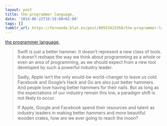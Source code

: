 ```yaml
---
layout: post
title: the programmer language,
date: '2014-06-22T16:19:00+02:00'
tags: []
tumblr_url: https://fernando.blat.es/post/89553423350/the-programmer-language
---
```

[the programmer language,](http://blog.txus.io/2014/06/how-apple-failed-miserably-to-get-us-closer-to-the-moon-what-is-wrong-with-swift/?utm_campaign=buffer&utm_content=buffer64cf3&utm_medium=social&utm_source=twitter.com)  

> Swift is just a better hammer. It doesn’t represent a new class of tools. It doesn’t reshape the way we think about programming as a whole or even an area of programming, as we should expect from a new tool developed by such a powerful industry leader.
> 
> Sadly, Apple isn’t the only would-be world-changer to leave us cold. Facebook and Google’s Hack and Go are also just better hammers. And people love having better hammers for their nails. But as long as the expectations of our industry remain this low, a paradigm shift is not likely to occur.
> 
> If Apple, Google and Facebook spend their resources and talent as industry leaders in making better hammers and more beautiful wooden crates, how are we ever going to reach the moon?
